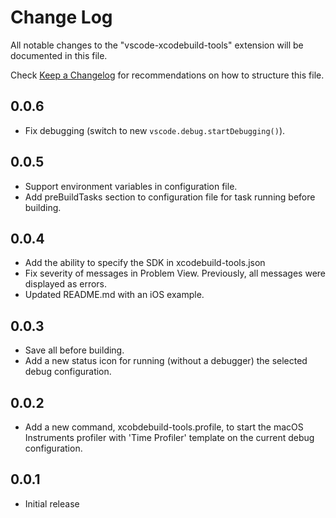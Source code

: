 # Change Log
All notable changes to the "vscode-xcodebuild-tools" extension will be documented in this file.

Check [Keep a Changelog](http://keepachangelog.com/) for recommendations on how to structure this file.

## 0.0.6
- Fix debugging (switch to new `vscode.debug.startDebugging()`).

## 0.0.5
- Support environment variables in configuration file.
- Add preBuildTasks section to configuration file for task running before building.

## 0.0.4
- Add the ability to specify the SDK in xcodebuild-tools.json
- Fix severity of messages in Problem View. Previously, all messages were displayed as errors.
- Updated README.md with an iOS example.

## 0.0.3
- Save all before building.
- Add a new status icon for running (without a debugger) the selected debug configuration.

## 0.0.2
- Add a new command, xcobdebuild-tools.profile, to start the macOS Instruments profiler with 'Time Profiler' template on the current debug configuration.

## 0.0.1
- Initial release

